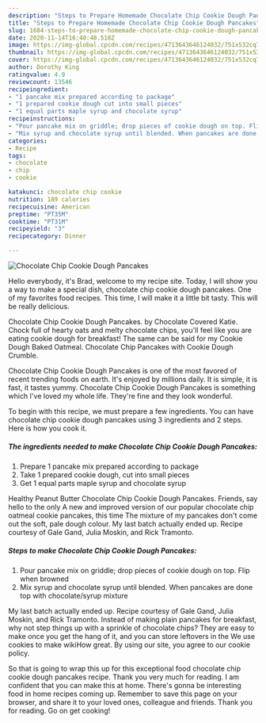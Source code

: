 ```yaml
---
description: "Steps to Prepare Homemade Chocolate Chip Cookie Dough Pancakes"
title: "Steps to Prepare Homemade Chocolate Chip Cookie Dough Pancakes"
slug: 1684-steps-to-prepare-homemade-chocolate-chip-cookie-dough-pancakes
date: 2020-11-14T16:40:48.518Z
image: https://img-global.cpcdn.com/recipes/4713643646124032/751x532cq70/chocolate-chip-cookie-dough-pancakes-recipe-main-photo.jpg
thumbnail: https://img-global.cpcdn.com/recipes/4713643646124032/751x532cq70/chocolate-chip-cookie-dough-pancakes-recipe-main-photo.jpg
cover: https://img-global.cpcdn.com/recipes/4713643646124032/751x532cq70/chocolate-chip-cookie-dough-pancakes-recipe-main-photo.jpg
author: Dorothy King
ratingvalue: 4.9
reviewcount: 13546
recipeingredient:
- "1 pancake mix prepared according to package"
- "1 prepared cookie dough cut into small pieces"
- "1 equal parts maple syrup and chocolate syrup"
recipeinstructions:
- "Pour pancake mix on griddle; drop pieces of cookie dough on top. Flip when browned"
- "Mix syrup and chocolate syrup until blended. When pancakes are done top with chocolate/syrup mixture"
categories:
- Recipe
tags:
- chocolate
- chip
- cookie

katakunci: chocolate chip cookie 
nutrition: 189 calories
recipecuisine: American
preptime: "PT35M"
cooktime: "PT31M"
recipeyield: "3"
recipecategory: Dinner

---
```



![Chocolate Chip Cookie Dough Pancakes](https://img-global.cpcdn.com/recipes/4713643646124032/751x532cq70/chocolate-chip-cookie-dough-pancakes-recipe-main-photo.jpg)

Hello everybody, it's Brad, welcome to my recipe site. Today, I will show you a way to make a special dish, chocolate chip cookie dough pancakes. One of my favorites food recipes. This time, I will make it a little bit tasty. This will be really delicious.

Chocolate Chip Cookie Dough Pancakes. by Chocolate Covered Katie. Chock full of hearty oats and melty chocolate chips, you&#39;ll feel like you are eating cookie dough for breakfast! The same can be said for my Cookie Dough Baked Oatmeal. Chocolate Chip Pancakes with Cookie Dough Crumble.

Chocolate Chip Cookie Dough Pancakes is one of the most favored of recent trending foods on earth. It's enjoyed by millions daily. It is simple, it is fast, it tastes yummy. Chocolate Chip Cookie Dough Pancakes is something which I've loved my whole life. They're fine and they look wonderful.


To begin with this recipe, we must prepare a few ingredients. You can have chocolate chip cookie dough pancakes using 3 ingredients and 2 steps. Here is how you cook it.

<!--inarticleads1-->

##### The ingredients needed to make Chocolate Chip Cookie Dough Pancakes:

1. Prepare 1 pancake mix prepared according to package
1. Take 1 prepared cookie dough, cut into small pieces
1. Get 1 equal parts maple syrup and chocolate syrup


Healthy Peanut Butter Chocolate Chip Cookie Dough Pancakes. Friends, say hello to the only A new and improved version of our popular chocolate chip oatmeal cookie pancakes, this time The mixture of my pancakes don&#39;t come out the soft, pale dough colour. My last batch actually ended up. Recipe courtesy of Gale Gand, Julia Moskin, and Rick Tramonto. 

<!--inarticleads2-->

##### Steps to make Chocolate Chip Cookie Dough Pancakes:

1. Pour pancake mix on griddle; drop pieces of cookie dough on top. Flip when browned
1. Mix syrup and chocolate syrup until blended. When pancakes are done top with chocolate/syrup mixture


My last batch actually ended up. Recipe courtesy of Gale Gand, Julia Moskin, and Rick Tramonto. Instead of making plain pancakes for breakfast, why not step things up with a sprinkle of chocolate chips? They are easy to make once you get the hang of it, and you can store leftovers in the We use cookies to make wikiHow great. By using our site, you agree to our cookie policy. 

So that is going to wrap this up for this exceptional food chocolate chip cookie dough pancakes recipe. Thank you very much for reading. I am confident that you can make this at home. There's gonna be interesting food in home recipes coming up. Remember to save this page on your browser, and share it to your loved ones, colleague and friends. Thank you for reading. Go on get cooking!
